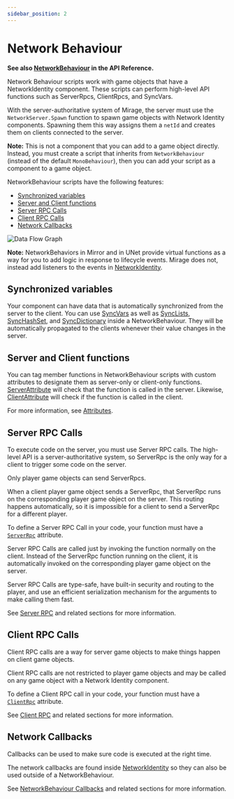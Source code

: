 ```yaml
---
sidebar_position: 2
---
```

# Network Behaviour

**See also [NetworkBehaviour](/docs/reference/Mirage/NetworkBehaviour) in the API Reference.**

Network Behaviour scripts work with game objects that have a NetworkIdentity component. These scripts can perform high-level API functions such as ServerRpcs, ClientRpcs, and SyncVars.

With the server-authoritative system of Mirage, the server must use the `NetworkServer.Spawn` function to spawn game objects with Network Identity components. Spawning them this way assigns them a `netId` and creates them on clients connected to the server.

**Note:** This is not a component that you can add to a game object directly. Instead, you must create a script that inherits from `NetworkBehaviour` (instead of the default `MonoBehaviour`), then you can add your script as a component to a game object.

NetworkBehaviour scripts have the following features:
- [Synchronized variables](#synchronized-variables)
- [Server and Client functions](#server-and-client-functions)
- [Server RPC Calls](#server-rpc-calls)
- [Client RPC Calls](#client-rpc-calls)
- [Network Callbacks](#network-callbacks)

![Data Flow Graph](/img/guides/remote-actions/unet-directions.jpg)

**Note:** NetworkBehaviors in Mirror and in UNet provide virtual functions as a way for you to add logic in response to lifecycle events.  Mirage does not,  instead add listeners to the events in [NetworkIdentity](/docs/components/network-identity).

## Synchronized variables

Your component can have data that is automatically synchronized from the server to the client. You can use [SyncVars](/docs/guides/sync/sync-var) as well as [SyncLists](/docs/guides/sync/sync-objects/sync-list), [SyncHashSet](/docs/guides/sync/sync-objects/sync-hash-set), and [SyncDictionary](/docs/guides/sync/sync-objects/sync-dictionary) inside a NetworkBehaviour. They will be automatically propagated to the clients whenever their value changes in the server.
 
## Server and Client functions

You can tag member functions in NetworkBehaviour scripts with custom attributes to designate them as server-only or client-only functions. [ServerAttribute](/docs/reference/Mirage/ServerAttribute) 
will check that the function is called in the server. Likewise, [ClientAttribute](/docs/reference/Mirage/ClientAttribute) will check if the function is called in the client.

For more information, see [Attributes](/docs/guides/attributes).

## Server RPC Calls

To execute code on the server, you must use Server RPC calls. The high-level API is a server-authoritative system, so ServerRpc is the only way for a client to trigger some code on the server.

Only player game objects can send ServerRpcs.

When a client player game object sends a ServerRpc, that ServerRpc runs on the corresponding player game object on the server. This routing happens automatically, so it is impossible for a client to send a ServerRpc for a different player.

To define a Server RPC Call in your code, your function must have a [`ServerRpc`](/docs/reference/Mirage/ServerRpcAttribute) attribute.

Server RPC Calls are called just by invoking the function normally on the client. Instead of the ServerRpc function running on the client, it is automatically invoked on the corresponding player game object on the server.

Server RPC Calls are type-safe, have built-in security and routing to the player, and use an efficient serialization mechanism for the arguments to make calling them fast.

See [Server RPC](/docs/guides/remote-actions/server-rpc) and related sections for more information.

## Client RPC Calls

Client RPC calls are a way for server game objects to make things happen on client game objects.

Client RPC calls are not restricted to player game objects and may be called on any game object with a Network Identity component.

To define a Client RPC call in your code, your function must have a [`ClientRpc`](/docs/reference/Mirage/ClientRpcAttribute) attribute.

See [Client RPC](/docs/guides/remote-actions/client-rpc) and related sections for more information.

## Network Callbacks

Callbacks can be used to make sure code is executed at the right time.

The network callbacks are found inside [NetworkIdentity](/docs/reference/Mirage/NetworkIdentity) so they can also be used outside of a NetworkBehaviour.

See [NetworkBehaviour Callbacks](/docs/guides/callbacks/network-behaviour) and related sections for more information.

